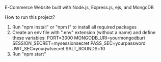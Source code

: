 E-Commerce Website built with Node.js, Express.js, ejs, and MongoDB 

How to run this project?
1. Run "npm install" or "npm i" to install all required packages
2. Create an env file with ".env" extension (without a name) and define these variables:
   PORT=3000
   MONGODB_URI=yourmongodburi
   SESSION_SECRET=mysessionsecret
   PASS_SEC=yourpassword
   JWT_SEC=yourjwtsecret
   SALT_ROUNDS=10
4. Run "npm start"


